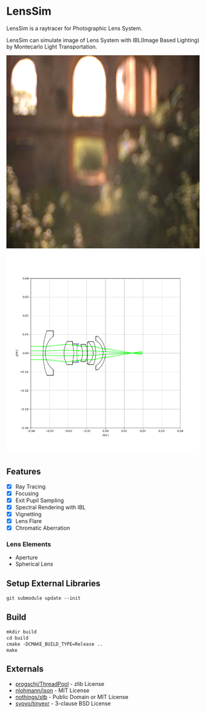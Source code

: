 # LensSim

LensSim is a raytracer for Photographic Lens System.

LensSim can simulate image of Lens System with IBL(Image Based Lighting) by Montecarlo Light Transportation.

![](img.png)
![](img2.png)

## Features

- [x] Ray Tracing
- [x] Focusing
- [x] Exit Pupil Sampling
- [x] Spectral Rendering with IBL
- [x] Vignetting
- [x] Lens Flare
- [x] Chromatic Aberration

### Lens Elements

* Aperture
* Spherical Lens

## Setup External Libraries
```
git submodule update --init
```

## Build

```
mkdir build
cd build
cmake -DCMAKE_BUILD_TYPE=Release ..
make
```

## Externals

* [progschj/ThreadPool](https://github.com/progschj/ThreadPool) - zlib License
* [nlohmann/json](https://github.com/nlohmann/json) - MIT License
* [nothings/stb](https://github.com/nothings/stb) - Public Domain or MIT License 
* [syoyo/tinyexr](https://github.com/syoyo/tinyexr) - 3-clause BSD License
